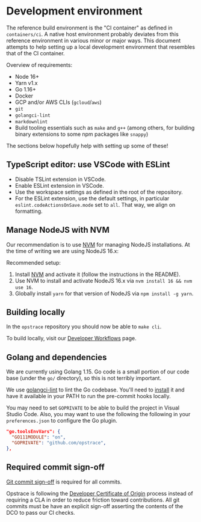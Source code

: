 # Development environment

The reference build environment is the "CI container" as defined in `containers/ci`.
A native host environment probably deviates from this reference environment in various minor or major ways.
This document attempts to help setting up a local development environment that resembles that of the CI container.

Overview of requirements:

* Node 16+
* Yarn v1.x
* Go 1.16+
* Docker
* GCP and/or AWS CLIs (`gcloud`/`aws`)
* `git`
* `golangci-lint`
* `markdownlint`
* Build tooling essentials such as `make` and `g++` (among others, for building binary extensions to some npm packages like `snappy`)

The sections below hopefully help with setting up some of these!

## TypeScript editor: use VSCode with ESLint

* Disable TSLint extension in VSCode.
* Enable ESLint extension in VSCode.
* Use the workspace settings as defined in the root of the repository.
* For the ESLint extension, use the default settings, in particular `eslint.codeActionsOnSave.mode` set to `all`. That way, we align on formatting.


## Manage NodeJS with NVM

Our recommendation is to use [NVM](https://github.com/nvm-sh/nvm) for managing NodeJS installations.
At the time of writing we are using NodeJS 16.x:

Recommended setup:

1) Install [NVM](https://github.com/nvm-sh/nvm) and activate it (follow the instructions in the README).
2) Use NVM to install and activate NodeJS 16.x via `nvm install 16 && nvm use 16`.
3) Globally install `yarn` for that version of NodeJS via `npm install -g yarn`.

## Building locally

In the `opstrace` repository you should now be able to `make cli`.

To build locally, visit our [Developer Workflows](./workflows.md#local-checkout-build-artifacts-and-create-a-cluster) page.

## Golang and dependencies

We are currently using Golang 1.15.
Go code is a small portion of our code base (under the `go/` directory), so this is not terribly important.

We use [golangci-lint](https://golangci-lint.run) to lint the Go codebase.
You'll need to [install](https://golangci-lint.run/usage/install/#local-installation) it and have it available in your PATH to run the pre-commit hooks locally.

You may need to set `GOPRIVATE` to be able to build the project in Visual Studio Code.
Also, you may want to use the following   the following in your `preferences.json` to configure the Go plugin.

```json
"go.toolsEnvVars": {
  "GO111MODULE": "on",
  "GOPRIVATE": "github.com/opstrace",
},
```

## Required commit sign-off

[Git commit sign-off](https://git-scm.com/docs/git-commit#Documentation/git-commit.txt---signoff) is required for all commits.

Opstrace is following the [Developer Certificate of Origin](https://developercertificate.org) process instead of requiring a CLA in order to reduce friction toward contributions. All git commits must be have an explicit sign-off asserting the contents of the DCO to pass our CI checks.
